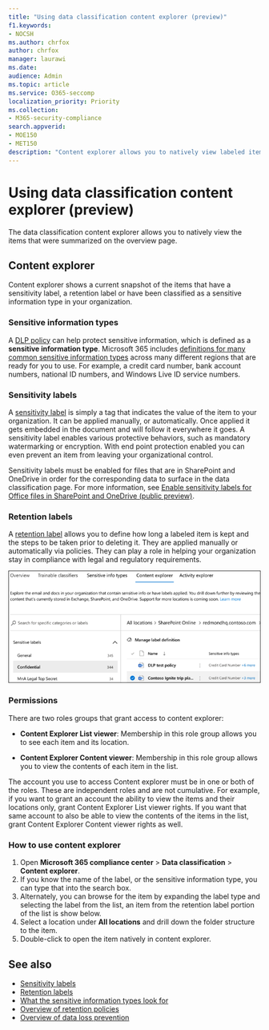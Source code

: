```yaml
---
title: "Using data classification content explorer (preview)"
f1.keywords:
- NOCSH
ms.author: chrfox
author: chrfox
manager: laurawi
ms.date: 
audience: Admin
ms.topic: article
ms.service: O365-seccomp
localization_priority: Priority
ms.collection: 
- M365-security-compliance
search.appverid: 
- MOE150
- MET150
description: "Content explorer allows you to natively view labeled items."
---
```


# Using data classification content explorer (preview)

The data classification content explorer allows you to natively view the items that were summarized on the overview page.

## Content explorer

Content explorer shows a current snapshot of the items that have a sensitivity label, a retention label or have been classified as a sensitive information type in your organization.

### Sensitive information types

A [DLP policy](data-loss-prevention-policies.md) can help protect sensitive information, which is defined as a **sensitive information type**. Microsoft 365 includes [definitions for many common sensitive information types](what-the-sensitive-information-types-look-for.md) across many different regions that are ready for you to use. For example, a credit card number, bank account numbers, national ID numbers, and Windows Live ID service numbers.

### Sensitivity labels

A [sensitivity label](sensitivity-labels.md) is simply a tag that indicates the value of the item to your organization. It can be applied manually, or automatically. Once applied it gets embedded in the document and will follow it everywhere it goes. A sensitivity label enables various protective behaviors, such as mandatory watermarking or encryption. With end point protection enabled you can even prevent an item from leaving your organizational control.

Sensitivity labels must be enabled for files that are in SharePoint and OneDrive in order for the corresponding data to surface in the data classification page. For more information, see [Enable sensitivity labels for Office files in SharePoint and OneDrive (public preview)](sensitivity-labels-sharepoint-onedrive-files.md).

### Retention labels

A [retention label](labels.md) allows you to define how long a labeled item is kept and the steps to be taken prior to deleting it. They are applied manually or automatically via policies. They can play a role in helping your organization stay in compliance with legal and regulatory requirements.

![content explorer collapsed screenshot](media/data-classification-content-explorer-1.png)

### Permissions

There are two roles groups that grant access to content explorer:

- **Content Explorer List viewer**: Membership in this role group allows you to see each item and its location.

- **Content Explorer Content viewer**: Membership in this role group allows you to view the contents of each item in the list.

The account you use to access Content explorer must be in one or both of the roles. These are independent roles and are not cumulative. For example, if you want to grant an account the ability to view the items and their locations only, grant Content Explorer List viewer rights. If you want that same account to also be able to view the contents of the items in the list, grant Content Explorer Content viewer rights as well.

### How to use content explorer

1. Open **Microsoft 365 compliance center**  > **Data classification** > **Content explorer**.
2. If you know the name of the label, or the sensitive information type, you can type that into the search box.
3. Alternately, you can browse for the item by expanding the label type and selecting the label from the list, an item from the retention label portion of the list is show below.
4. Select a location under **All locations** and drill down the folder structure to the item.
5. Double-click to open the item natively in content explorer.

## See also

- [Sensitivity labels](sensitivity-labels.md)
- [Retention labels](labels.md)
- [What the sensitive information types look for](what-the-sensitive-information-types-look-for.md)
- [Overview of retention policies](retention-policies.md)
- [Overview of data loss prevention](data-loss-prevention-policies.md)
